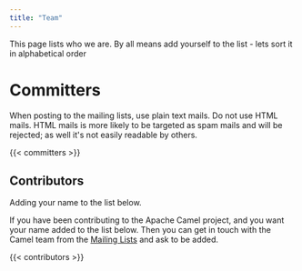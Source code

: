 ```yaml
---
title: "Team"
---
```


This page lists who we are. By all means add yourself to the list - lets sort it in alphabetical order

# Committers

When posting to the mailing lists, use plain text mails. Do not use HTML mails. HTML mails is more likely to be targeted as spam mails and will be rejected; as well it's not easily readable by others.

{{< committers >}}





## Contributors
Adding your name to the list below.

If you have been contributing to the Apache Camel project, and you want your name added to the list below. Then you can get in touch with the Camel team from the <a href="../mailing-list/">Mailing Lists</a> and ask to be added.

{{< contributors >}}

